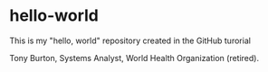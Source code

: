 # hello-world
This is my "hello, world" repository created in the GitHub turorial

Tony Burton, Systems Analyst, World Health Organization (retired).
